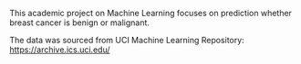 This academic project on Machine Learning focuses on prediction whether breast cancer is benign or malignant. 

The data was sourced from UCI Machine Learning Repository: https://archive.ics.uci.edu/

